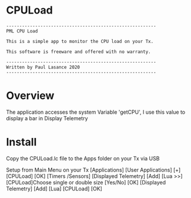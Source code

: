 # CPULoad
	---------------------------------------------------------
    PML CPU Load 
    
    This is a simple app to monitor the CPU load on your Tx.
    
	This software is freeware and offered with no warranty.
	
	---------------------------------------------------------
	Written by Paul Lasance 2020
	---------------------------------------------------------
  
# Overview
The application accesses the system Variable 'getCPU', I use this value to display a bar in Display Telemetry

# Install
Copy the CPULoad.lc file to the Apps folder on your Tx via USB

Setup
from Main Menu on your Tx [Applications] [User Applications] [+] [CPULoad] [OK]
[Timers /Sensors] [Displayed Telemetry] [Add] [Lua >>] [CPULoad]Choose single or double size [Yes/No] [OK] 
[Displayed Telemetry] [Add] [Lua] [CPULoad] [OK]
